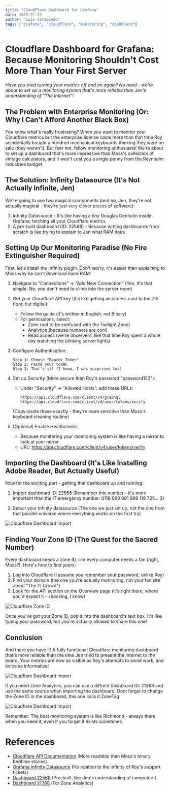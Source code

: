 ```yaml
---
title: "Cloudflare Dashboard for Grafana"
date: 2025-01-23
author: "Luis Sarabando"
tags: ["grafana", "cloudflare", "monitoring", "dashboard"]
---
```


# Cloudflare Dashboard for Grafana: Because Monitoring Shouldn't Cost More Than Your First Server

*Have you tried turning your metrics off and on again? No need - we're about to set up a monitoring system that's more reliable than Jen's understanding of "The Internet"!*

## The Problem with Enterprise Monitoring (Or: Why I Can't Afford Another Black Box)

You know what's really frustrating? When you want to monitor your Cloudflare metrics but the enterprise license costs more than that time Roy accidentally bought a hundred mechanical keyboards thinking they were on sale (they weren't). But fear not, fellow monitoring enthusiasts! We're about to set up a dashboard that's more impressive than Moss's collection of vintage calculators, and it won't cost you a single penny from the Reynholm Industries budget.

## The Solution: Infinity Datasource (It's Not Actually Infinite, Jen)

We're going to use two magical components (and no, Jen, they're not actually magical - they're just very clever pieces of software):

1. Infinity Datasource - It's like having a tiny Douglas Denholm inside Grafana, fetching all your Cloudflare metrics
2. A pre-built dashboard (ID: 22568) - Because writing dashboards from scratch is like trying to explain to Jen what RAM does

## Setting Up Our Monitoring Paradise (No Fire Extinguisher Required)

First, let's install the Infinity plugin. Don't worry, it's easier than explaining to Moss why he can't download more RAM:

1. Navigate to "Connections" -> "Add New Connection"
   (Yes, it's that simple. No, you don't need to climb into the server room)

2. Get your Cloudflare API key (It's like getting an access card to the 7th floor, but digital):
   - Follow the guide (it's written in English, not Binary)
   - For permissions, select:
     - Zone (not to be confused with the Twilight Zone)
     - Analytics (because numbers are cool)
     - Read access (we're observers, like that time Roy spent a whole day watching the blinking server lights)

3. Configure Authentication:
   ```
   Step 1: Choose "Bearer Token"
   Step 2: Paste your token
   Step 3: That's it! (I know, I was surprised too)
   ```

4. Set up Security (More secure than Roy's password "password123"):
   - Under "Security" -> "Allowed Hosts", add these URLs:
     ```
     https://api.cloudflare.com/client/v4/graphql
     https://api.cloudflare.com/client/v4/user/tokens/verify
     ```
   (Copy-paste these exactly - they're more sensitive than Moss's keyboard cleaning routine)

5. (Optional) Enable Healthcheck:
   - Because monitoring your monitoring system is like having a mirror to look at your mirror
   - URL: https://api.cloudflare.com/client/v4/user/tokens/verify

## Importing the Dashboard (It's Like Installing Adobe Reader, But Actually Useful)

Now for the exciting part - getting that dashboard up and running:

1. Import dashboard ID: 22568 
   (Remember this number - it's more important than the IT emergency number: 0118 999 881 999 119 725... 3)

2. Select your Infinity datasource
   (The one we just set up, not the one from that parallel universe where everything works on the first try)

![Cloudflare Dashboard Import](/images/cloudflare-importdashboard.png)

## Finding Your Zone ID (The Quest for the Sacred Number)

Every dashboard needs a zone ID, like every computer needs a fan (right, Moss?). Here's how to find yours:

1. Log into Cloudflare (I assume you remember your password, unlike Roy)
2. Find your domain (the one you're actually monitoring, not your fan site about "The IT Crowd")
3. Look for the API section on the Overview page (it's right there, where you'd expect it - shocking, I know)

![Cloudflare Zone ID](/images/cloudflare-zoneid.png)

Once you've got your Zone ID, pop it into the dashboard's text box. It's like typing your password, but you're actually allowed to share this one!

## Conclusion

And there you have it! A fully functional Cloudflare monitoring dashboard that's more reliable than the time Jen tried to present the Internet to the board. Your metrics are now as visible as Roy's attempts to avoid work, and twice as informative!

![Cloudflare Dashboard Import](/images/cloudflare-dashboard.png)

If you need Zone Analytics, you can use a diffrent dashboard ID: 21368 and use the same source when importing the dashboard. Dont forget to change the Zone ID in the dashboard, this one calls it ZoneTag

![Cloudflare Dashboard Import](/images/cloudflare-dashboard-zoneanalytics.png)


Remember: The best monitoring system is like Richmond - always there when you need it, even if you forget it exists sometimes.

# References
- [Cloudflare API Documentation](https://developers.cloudflare.com/api) (More readable than Moss's binary bedtime stories)
- [Grafana Infinity Datasource](https://grafana.com/grafana/plugins/yesoreyeram-infinity-datasource/) (No relation to the infinity of Roy's support tickets)
- [Dashboard 22568](https://grafana.com/grafana/dashboards/22568) (Pre-built, like Jen's understanding of computers)
- [Dashboard 21368](https://grafana.com/grafana/dashboards/21368) (For Zone Analytics)

